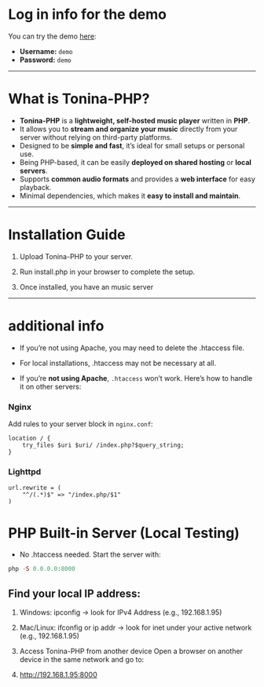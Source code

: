 # Log in info for the demo

You can try the demo [here](https://stuffbymax-playground.free.nf/):

* **Username:** `demo`
* **Password:** `demo`

---

# What is Tonina-PHP?

* **Tonina-PHP** is a **lightweight, self-hosted music player** written in **PHP**.
* It allows you to **stream and organize your music** directly from your server without relying on third-party platforms.
* Designed to be **simple and fast**, it’s ideal for small setups or personal use.
* Being PHP-based, it can be easily **deployed on shared hosting** or **local servers**.
* Supports **common audio formats** and provides a **web interface** for easy playback.
* Minimal dependencies, which makes it **easy to install and maintain**.

---

# Installation Guide

1. Upload Tonina-PHP to your server.

2. Run install.php in your browser to complete the setup.

3. Once installed, you have an music server

---

# additional info 

- If you’re not using Apache, you may need to delete the .htaccess file.

- For local installations, .htaccess may not be necessary at all.

- If you’re **not using Apache**, `.htaccess` won’t work. Here’s how to handle it on other servers:

### Nginx
Add rules to your server block in `nginx.conf`:

```nginx
location / {
    try_files $uri $uri/ /index.php?$query_string;
}
```
### Lighttpd
```Lighttpd
url.rewrite = (
    "^/(.*)$" => "/index.php/$1"
)
```

# PHP Built-in Server (Local Testing)

- No .htaccess needed. Start the server with:
```php
php -S 0.0.0.0:8000
```

## Find your local IP address:

1. Windows: ipconfig → look for IPv4 Address (e.g., 192.168.1.95)

1. Mac/Linux: ifconfig or ip addr → look for inet under your active network (e.g., 192.168.1.95)

2. Access Tonina-PHP from another device Open a browser on another device in the same network and go to:
3. http://192.168.1.95:8000






